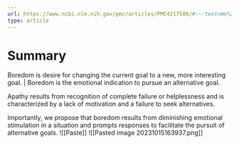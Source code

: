 ```yaml
---
url: https://www.ncbi.nlm.nih.gov/pmc/articles/PMC4217586/#:~:text=We%20propose%20that%20boredom%20is,to%20pursue%20a%20new%20goal.
type: article
---
```

# Summary
Boredom is desire for changing the current goal to a new, more interesting goal.
| Boredom is the emotional indication to pursue an alternative goal.

Apathy results from recognition of complete failure or helplessness and is characterized by a lack of motivation and a failure to seek alternatives.

Importantly, we propose that boredom results from diminishing emotional stimulation in a situation and prompts responses to facilitate the pursuit of alternative goals.
![[Paste]]
![[Pasted image 20231015163937.png]]